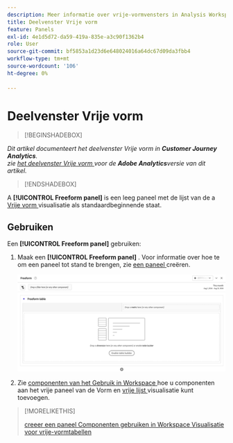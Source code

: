 ```yaml
---
description: Meer informatie over vrije-vormvensters in Analysis Workspace.
title: Deelvenster Vrije vorm
feature: Panels
exl-id: 4e1d5d72-da59-419a-835e-a3c90f1362b4
role: User
source-git-commit: bf5853a1d23d6e648024016a64dc67d09da3fbb4
workflow-type: tm+mt
source-wordcount: '106'
ht-degree: 0%

---
```


# Deelvenster Vrije vorm


>[!BEGINSHADEBOX]

*Dit artikel documenteert het deelvenster Vrije vorm in **Customer Journey Analytics**.<br/> zie [ het deelvenster Vrije vorm ](https://experienceleague.adobe.com/en/docs/analytics/analyze/analysis-workspace/panels/freeform-panel) voor de **Adobe Analytics**versie van dit artikel.*

>[!ENDSHADEBOX]


A **[!UICONTROL Freeform panel]** is een leeg paneel met de lijst van de a [ Vrije vorm ](/help/analysis-workspace/visualizations/freeform-table/freeform-table.md) visualisatie als standaardbeginnende staat.

## Gebruiken

Een **[!UICONTROL Freeform panel]** gebruiken:

1. Maak een **[!UICONTROL Freeform panel]** . Voor informatie over hoe te om een paneel tot stand te brengen, zie [ een paneel ](panels.md#create-a-panel) creëren.

   ![ het standaard deelvenster Vrije vorm dat een leeg paneel met een vrije vormlijst toont.](assets/freeform-panel.png)

1. Zie [ componenten van het Gebruik in Workspace ](/help/components/use-components-in-workspace.md) hoe u componenten aan het vrije paneel van de Vorm en [ vrije lijst ](/help/analysis-workspace/visualizations/freeform-table/freeform-table.md) visualisatie kunt toevoegen.


>[!MORELIKETHIS]
>
>[ creeer een paneel ](/help/analysis-workspace/c-panels/panels.md#create-a-panel)
>[Componenten gebruiken in Workspace ](/help/components/use-components-in-workspace.md)
>[Visualisatie voor vrije-vormtabellen ](/help/analysis-workspace/visualizations/freeform-table/freeform-table.md)
>